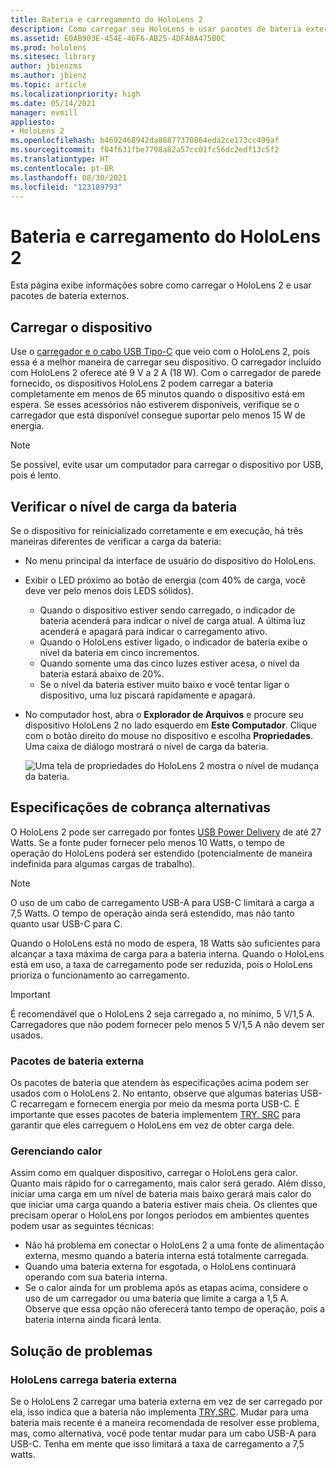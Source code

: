 ```yaml
---
title: Bateria e carregamento do HoloLens 2
description: Como carregar seu HoloLens e usar pacotes de bateria externos.
ms.assetid: E0AB903E-454E-46F6-AB25-4DFA0A475B0C
ms.prod: hololens
ms.sitesec: library
author: jbienzms
ms.author: jbienz
ms.topic: article
ms.localizationpriority: high
ms.date: 05/14/2021
manager: evmill
appliesto:
- HoloLens 2
ms.openlocfilehash: b4692468942da88877370864eda2ce173cc499af
ms.sourcegitcommit: f04f631fbe7798a82a57cc01fc56dc2edf13c5f2
ms.translationtype: HT
ms.contentlocale: pt-BR
ms.lasthandoff: 08/30/2021
ms.locfileid: "123189793"
---
```

# <a name="hololens-2-battery-and-charging"></a>Bateria e carregamento do HoloLens 2

Esta página exibe informações sobre como carregar o HoloLens 2 e usar pacotes de bateria externos.

## <a name="charging-the-device"></a>Carregar o dispositivo

Use o [carregador e o cabo USB Tipo-C](https://www.microsoft.com/en-us/p/microsoft-hololens-2-usb-c-charger-cable/8vj21f2z8pk5?rtc=1) que veio com o HoloLens 2, pois essa é a melhor maneira de carregar seu dispositivo. O carregador incluído com HoloLens 2 oferece até 9 V a 2 A (18 W). Com o carregador de parede fornecido, os dispositivos HoloLens 2 podem carregar a bateria completamente em menos de 65 minutos quando o dispositivo está em espera. Se esses acessórios não estiverem disponíveis, verifique se o carregador que está disponível consegue suportar pelo menos 15 W de energia.

> [!NOTE]
> Se possível, evite usar um computador para carregar o dispositivo por USB, pois é lento.

## <a name="checking-the-battery-charge-level"></a>Verificar o nível de carga da bateria
Se o dispositivo for reinicializado corretamente e em execução, há três maneiras diferentes de verificar a carga da bateria:

- No menu principal da interface de usuário do dispositivo do HoloLens.
- Exibir o LED próximo ao botão de energia (com 40% de carga, você deve ver pelo menos dois LEDS sólidos).
    - Quando o dispositivo estiver sendo carregado, o indicador de bateria acenderá para indicar o nível de carga atual.  A última luz acenderá e apagará para indicar o carregamento ativo.
    - Quando o HoloLens estiver ligado, o indicador de bateria exibe o nível da bateria em cinco incrementos.
    - Quando somente uma das cinco luzes estiver acesa, o nível da bateria estará abaixo de 20%.
    - Se o nível da bateria estiver muito baixo e você tentar ligar o dispositivo, uma luz piscará rapidamente e apagará.
- No computador host, abra o **Explorador de Arquivos** e procure seu dispositivo HoloLens 2 no lado esquerdo em **Este Computador**. Clique com o botão direito do mouse no dispositivo e escolha **Propriedades**. Uma caixa de diálogo mostrará o nível de carga da bateria.

   ![Uma tela de propriedades do HoloLens 2 mostra o nível de mudança da bateria.](images/ResetRecovery2.png)

## <a name="alternative-charging-specifications"></a>Especificações de cobrança alternativas

O HoloLens 2 pode ser carregado por fontes [USB Power Delivery](https://www.usb.org/usb-charger-pd) de até 27 Watts. Se a fonte puder fornecer pelo menos 10 Watts, o tempo de operação do HoloLens poderá ser estendido (potencialmente de maneira indefinida para algumas cargas de trabalho). 

> [!NOTE]
> O uso de um cabo de carregamento USB-A para USB-C limitará a carga a 7,5 Watts. O tempo de operação ainda será estendido, mas não tanto quanto usar USB-C para C.

Quando o HoloLens está no modo de espera, 18 Watts são suficientes para alcançar a taxa máxima de carga para a bateria interna. Quando o HoloLens está em uso, a taxa de carregamento pode ser reduzida, pois o HoloLens prioriza o funcionamento ao carregamento.

> [!IMPORTANT]
> É recomendável que o HoloLens 2 seja carregado a, no mínimo, 5 V/1,5 A. Carregadores que não podem fornecer pelo menos 5 V/1,5 A não devem ser usados. 

### <a name="external-battery-packs"></a>Pacotes de bateria externa

Os pacotes de bateria que atendem às especificações acima podem ser usados com o HoloLens 2. No entanto, observe que algumas baterias USB-C recarregam e fornecem energia por meio da mesma porta USB-C. É importante que esses pacotes de bateria implementem [TRY. SRC](https://usb.org/document-library/usb-type-cr-cable-and-connector-specification-revision-20) para garantir que eles carreguem o HoloLens em vez de obter carga dele. 

### <a name="managing-heat"></a>Gerenciando calor

Assim como em qualquer dispositivo, carregar o HoloLens gera calor. Quanto mais rápido for o carregamento, mais calor será gerado. Além disso, iniciar uma carga em um nível de bateria mais baixo gerará mais calor do que iniciar uma carga quando a bateria estiver mais cheia. Os clientes que precisam operar o HoloLens por longos períodos em ambientes quentes podem usar as seguintes técnicas:

- Não há problema em conectar o HoloLens 2 a uma fonte de alimentação externa, mesmo quando a bateria interna está totalmente carregada.
- Quando uma bateria externa for esgotada, o HoloLens continuará operando com sua bateria interna.    
- Se o calor ainda for um problema após as etapas acima, considere o uso de um carregador ou uma bateria que limite a carga a 1,5 A. Observe que essa opção não oferecerá tanto tempo de operação, pois a bateria interna ainda ficará lenta.

## <a name="troubleshooting"></a>Solução de problemas


### <a name="hololens-charges-external-battery"></a>HoloLens carrega bateria externa
Se o HoloLens 2 carregar uma bateria externa em vez de ser carregado por ela, isso indica que a bateria não implementa [TRY.SRC](https://usb.org/document-library/usb-type-cr-cable-and-connector-specification-revision-20). Mudar para uma bateria mais recente é a maneira recomendada de resolver esse problema, mas, como alternativa, você pode tentar mudar para um cabo USB-A para USB-C. Tenha em mente que isso limitará a taxa de carregamento a 7,5 watts.
